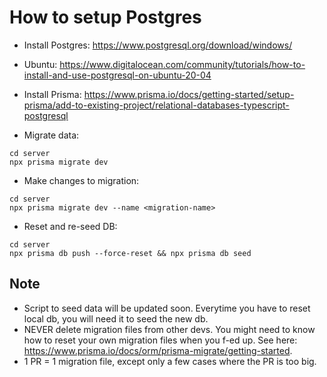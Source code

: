 # How to setup Postgres

- Install Postgres: https://www.postgresql.org/download/windows/
- Ubuntu: https://www.digitalocean.com/community/tutorials/how-to-install-and-use-postgresql-on-ubuntu-20-04

- Install Prisma: https://www.prisma.io/docs/getting-started/setup-prisma/add-to-existing-project/relational-databases-typescript-postgresql

- Migrate data:

```
cd server
npx prisma migrate dev
```

- Make changes to migration:

```
cd server
npx prisma migrate dev --name <migration-name>
```

- Reset and re-seed DB:

```
cd server
npx prisma db push --force-reset && npx prisma db seed
```

## Note

- Script to seed data will be updated soon. Everytime you have to reset local db, you will need it to seed the new db.
- NEVER delete migration files from other devs. You might need to know how to reset your own migration files when you f-ed up. See here: https://www.prisma.io/docs/orm/prisma-migrate/getting-started.
- 1 PR = 1 migration file, except only a few cases where the PR is too big.

